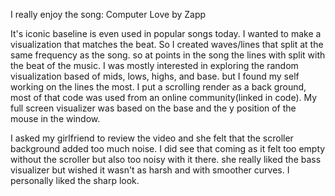I really enjoy the song: Computer Love by Zapp

It's iconic baseline is even used in popular songs today. I wanted to make a visualization that matches the beat. So I created waves/lines that split at the same frequency as the song. so at points in the song the lines with split with the beat of the music. I was mostly interested in exploring the random visualization based of mids, lows, highs, and base. but I found my self working on the lines the most. I put a scrolling render as a back ground, most of that code was used from an online community(linked in code). My full screen visualizer was based on the base and the y position of the mouse in the window.

I asked my girlfriend to review the video and she felt that the scroller background added too much noise. I did see that coming as it felt too empty without the scroller but also too noisy with it there. she really liked the bass visualizer but wished it wasn't as harsh and with smoother curves. I personally liked the sharp look.

